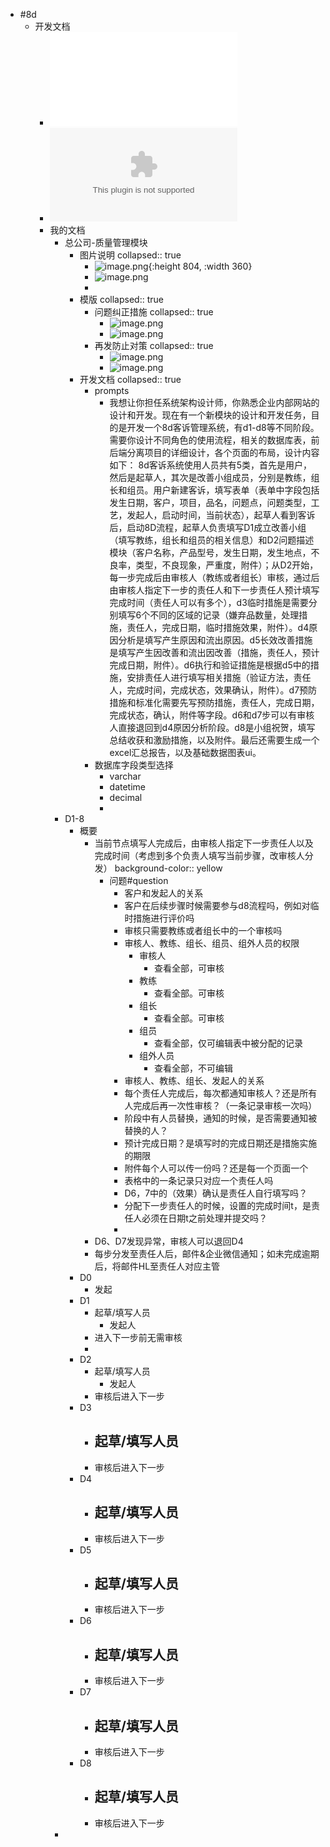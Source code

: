 - #8d
	- 开发文档
		- ![8D客诉管理说明.pdf](../assets/8D客诉管理说明_1720151437638_0.pdf)
		- ![8D客诉管理说明.pptx](../assets/8D客诉管理说明_1720151450020_0.pptx)
		- 我的文档
			- 总公司-质量管理模块
				- 图片说明
				  collapsed:: true
					- ![image.png](../assets/image_1720156563800_0.png){:height 804, :width 360}
					- ![image.png](../assets/image_1720403806826_0.png)
					-
				- 模版
				  collapsed:: true
					- 问题纠正措施
					  collapsed:: true
						- ![image.png](../assets/image_1720404026978_0.png)
						- ![image.png](../assets/image_1720404047055_0.png)
					- 再发防止对策
					  collapsed:: true
						- ![image.png](../assets/image_1720404113738_0.png)
						- ![image.png](../assets/image_1720404142105_0.png)
				- 开发文档
				  collapsed:: true
					- prompts
						- 我想让你担任系统架构设计师，你熟悉企业内部网站的设计和开发。现在有一个新模块的设计和开发任务，目的是开发一个8d客诉管理系统，有d1-d8等不同阶段。需要你设计不同角色的使用流程，相关的数据库表，前后端分离项目的详细设计，各个页面的布局，设计内容如下：
						  8d客诉系统使用人员共有5类，首先是用户，然后是起草人，其次是改善小组成员，分别是教练，组长和组员。用户新建客诉，填写表单（表单中字段包括发生日期，客户，项目，品名，问题点，问题类型，工艺，发起人，启动时间，当前状态），起草人看到客诉后，启动8D流程，起草人负责填写D1成立改善小组（填写教练，组长和组员的相关信息）和D2问题描述模块（客户名称，产品型号，发生日期，发生地点，不良率，类型，不良现象，严重度，附件）；从D2开始，每一步完成后由审核人（教练或者组长）审核，通过后由审核人指定下一步的责任人和下一步责任人预计填写完成时间（责任人可以有多个），d3临时措施是需要分别填写6个不同的区域的记录（嫌弃品数量，处理措施，责任人，完成日期，临时措施效果，附件）。d4原因分析是填写产生原因和流出原因。d5长效改善措施是填写产生因改善和流出因改善（措施，责任人，预计完成日期，附件）。d6执行和验证措施是根据d5中的措施，安排责任人进行填写相关措施（验证方法，责任人，完成时间，完成状态，效果确认，附件）。d7预防措施和标准化需要先写预防措施，责任人，完成日期，完成状态，确认，附件等字段。d6和d7步可以有审核人直接退回到d4原因分析阶段。d8是小组祝贺，填写总结收获和激励措施，以及附件。最后还需要生成一个excel汇总报告，以及基础数据图表ui。
					- 数据库字段类型选择
						- varchar
						- datetime
						- decimal
						-
			- D1-8
				- 概要
					- 当前节点填写人完成后，由审核人指定下一步责任人以及完成时间（考虑到多个负责人填写当前步骤，改审核人分发）
					  background-color:: yellow
						- 问题#question
							- 客户和发起人的关系
							- 客户在后续步骤时候需要参与d8流程吗，例如对临时措施进行评价吗
							- 审核只需要教练或者组长中的一个审核吗
							- 审核人、教练、组长、组员、组外人员的权限
								- 审核人
									- 查看全部，可审核
								- 教练
									- 查看全部。可审核
								- 组长
									- 查看全部。可审核
								- 组员
									- 查看全部，仅可编辑表中被分配的记录
								- 组外人员
									- 查看全部，不可编辑
							- 审核人、教练、组长、发起人的关系
							- 每个责任人完成后，每次都通知审核人？还是所有人完成后再一次性审核？（一条记录审核一次吗）
							- 阶段中有人员替换，通知的时候，是否需要通知被替换的人？
							- 预计完成日期？是填写时的完成日期还是措施实施的期限
							- 附件每个人可以传一份吗？还是每一个页面一个
							- 表格中的一条记录只对应一个责任人吗
							- D6，7中的（效果）确认是责任人自行填写吗？
							- 分配下一步责任人的时候，设置的完成时间t，是责任人必须在日期t之前处理并提交吗？
							-
					- D6、D7发现异常，审核人可以退回D4
					- 每步分发至责任人后，邮件&企业微信通知；如未完成逾期后，将邮件HL至责任人对应主管
				- D0
					- 发起
				- D1
					- 起草/填写人员
						- 发起人
					- 进入下一步前无需审核
					-
				- D2
					- 起草/填写人员
						- 发起人
					- 审核后进入下一步
				- D3
					- 起草/填写人员
						-
					- 审核后进入下一步
				- D4
					- 起草/填写人员
						-
					- 审核后进入下一步
				- D5
					- 起草/填写人员
						-
					- 审核后进入下一步
				- D6
					- 起草/填写人员
						-
					- 审核后进入下一步
				- D7
					- 起草/填写人员
						-
					- 审核后进入下一步
				- D8
					- 起草/填写人员
						-
					- 审核后进入下一步
			-